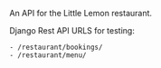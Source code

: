 An API for the Little Lemon restaurant.

Django Rest API URLS for testing:

    - /restaurant/bookings/ 
    - /restaurant/menu/